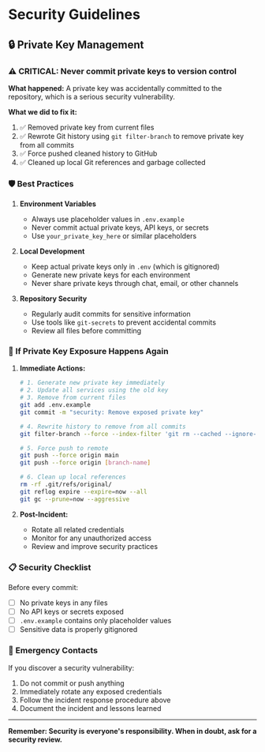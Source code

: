 # Security Guidelines

## 🔒 Private Key Management

### ⚠️ CRITICAL: Never commit private keys to version control

**What happened:** A private key was accidentally committed to the repository, which is a serious security vulnerability.

**What we did to fix it:**
1. ✅ Removed private key from current files
2. ✅ Rewrote Git history using `git filter-branch` to remove private key from all commits
3. ✅ Force pushed cleaned history to GitHub
4. ✅ Cleaned up local Git references and garbage collected

### 🛡️ Best Practices

1. **Environment Variables**
   - Always use placeholder values in `.env.example`
   - Never commit actual private keys, API keys, or secrets
   - Use `your_private_key_here` or similar placeholders

2. **Local Development**
   - Keep actual private keys only in `.env` (which is gitignored)
   - Generate new private keys for each environment
   - Never share private keys through chat, email, or other channels

3. **Repository Security**
   - Regularly audit commits for sensitive information
   - Use tools like `git-secrets` to prevent accidental commits
   - Review all files before committing

### 🔄 If Private Key Exposure Happens Again

1. **Immediate Actions:**
   ```bash
   # 1. Generate new private key immediately
   # 2. Update all services using the old key
   # 3. Remove from current files
   git add .env.example
   git commit -m "security: Remove exposed private key"
   
   # 4. Rewrite history to remove from all commits
   git filter-branch --force --index-filter 'git rm --cached --ignore-unmatch .env.example' --prune-empty --tag-name-filter cat -- --all
   
   # 5. Force push to remote
   git push --force origin main
   git push --force origin [branch-name]
   
   # 6. Clean up local references
   rm -rf .git/refs/original/
   git reflog expire --expire=now --all
   git gc --prune=now --aggressive
   ```

2. **Post-Incident:**
   - Rotate all related credentials
   - Monitor for any unauthorized access
   - Review and improve security practices

### 📋 Security Checklist

Before every commit:
- [ ] No private keys in any files
- [ ] No API keys or secrets exposed
- [ ] `.env.example` contains only placeholder values
- [ ] Sensitive data is properly gitignored

### 🚨 Emergency Contacts

If you discover a security vulnerability:
1. Do not commit or push anything
2. Immediately rotate any exposed credentials
3. Follow the incident response procedure above
4. Document the incident and lessons learned

---

**Remember: Security is everyone's responsibility. When in doubt, ask for a security review.**